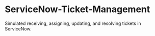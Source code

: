 # ServiceNow-Ticket-Management
Simulated receiving, assigning, updating, and resolving tickets in ServiceNow.
